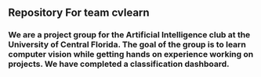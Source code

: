 ## Repository For team cvlearn

### We are a project group for the Artificial Intelligence club at the University of Central Florida. The goal of the group is to learn computer vision while getting hands on experience working on projects. We have completed a classification dashboard.  
